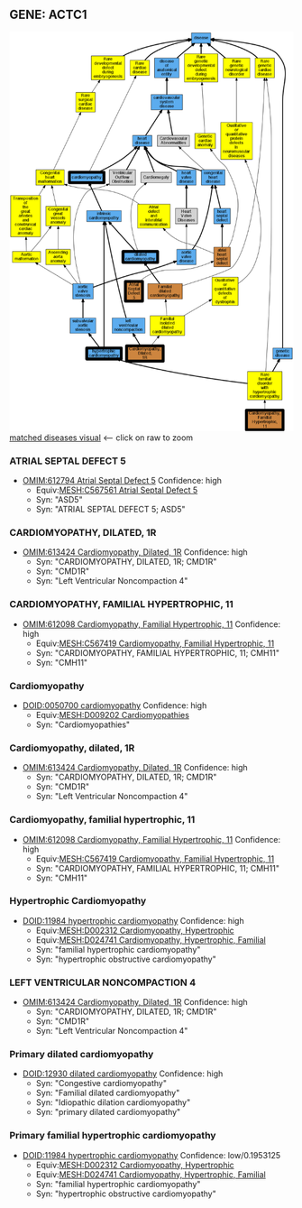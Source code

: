 
## GENE: ACTC1

![image](ACTC1.png)
[matched diseases visual](ACTC1.png)  <-- click on raw to zoom


### ATRIAL SEPTAL DEFECT 5
 * [OMIM:612794 Atrial Septal Defect 5](http://beta.monarchinitiative.org/disease/OMIM:612794) Confidence: high
    * Equiv:[MESH:C567561 Atrial Septal Defect 5](http://beta.monarchinitiative.org/disease/MESH:C567561)
    * Syn: "ASD5"
    * Syn: "ATRIAL SEPTAL DEFECT 5; ASD5"

### CARDIOMYOPATHY, DILATED, 1R
 * [OMIM:613424 Cardiomyopathy, Dilated, 1R](http://beta.monarchinitiative.org/disease/OMIM:613424) Confidence: high
    * Syn: "CARDIOMYOPATHY, DILATED, 1R; CMD1R"
    * Syn: "CMD1R"
    * Syn: "Left Ventricular Noncompaction 4"

### CARDIOMYOPATHY, FAMILIAL HYPERTROPHIC, 11
 * [OMIM:612098 Cardiomyopathy, Familial Hypertrophic, 11](http://beta.monarchinitiative.org/disease/OMIM:612098) Confidence: high
    * Equiv:[MESH:C567419 Cardiomyopathy, Familial Hypertrophic, 11](http://beta.monarchinitiative.org/disease/MESH:C567419)
    * Syn: "CARDIOMYOPATHY, FAMILIAL HYPERTROPHIC, 11; CMH11"
    * Syn: "CMH11"

### Cardiomyopathy
 * [DOID:0050700 cardiomyopathy](http://beta.monarchinitiative.org/disease/DOID:0050700) Confidence: high
    * Equiv:[MESH:D009202 Cardiomyopathies](http://beta.monarchinitiative.org/disease/MESH:D009202)
    * Syn: "Cardiomyopathies"

### Cardiomyopathy, dilated, 1R
 * [OMIM:613424 Cardiomyopathy, Dilated, 1R](http://beta.monarchinitiative.org/disease/OMIM:613424) Confidence: high
    * Syn: "CARDIOMYOPATHY, DILATED, 1R; CMD1R"
    * Syn: "CMD1R"
    * Syn: "Left Ventricular Noncompaction 4"

### Cardiomyopathy, familial hypertrophic, 11
 * [OMIM:612098 Cardiomyopathy, Familial Hypertrophic, 11](http://beta.monarchinitiative.org/disease/OMIM:612098) Confidence: high
    * Equiv:[MESH:C567419 Cardiomyopathy, Familial Hypertrophic, 11](http://beta.monarchinitiative.org/disease/MESH:C567419)
    * Syn: "CARDIOMYOPATHY, FAMILIAL HYPERTROPHIC, 11; CMH11"
    * Syn: "CMH11"

### Hypertrophic Cardiomyopathy
 * [DOID:11984 hypertrophic cardiomyopathy](http://beta.monarchinitiative.org/disease/DOID:11984) Confidence: high
    * Equiv:[MESH:D002312 Cardiomyopathy, Hypertrophic](http://beta.monarchinitiative.org/disease/MESH:D002312)
    * Equiv:[MESH:D024741 Cardiomyopathy, Hypertrophic, Familial](http://beta.monarchinitiative.org/disease/MESH:D024741)
    * Syn: "familial hypertrophic cardiomyopathy"
    * Syn: "hypertrophic obstructive cardiomyopathy"

### LEFT VENTRICULAR NONCOMPACTION 4
 * [OMIM:613424 Cardiomyopathy, Dilated, 1R](http://beta.monarchinitiative.org/disease/OMIM:613424) Confidence: high
    * Syn: "CARDIOMYOPATHY, DILATED, 1R; CMD1R"
    * Syn: "CMD1R"
    * Syn: "Left Ventricular Noncompaction 4"

### Primary dilated cardiomyopathy
 * [DOID:12930 dilated cardiomyopathy](http://beta.monarchinitiative.org/disease/DOID:12930) Confidence: high
    * Syn: "Congestive cardiomyopathy"
    * Syn: "Familial dilated cardiomyopathy"
    * Syn: "Idiopathic dilation cardiomyopathy"
    * Syn: "primary dilated cardiomyopathy"

### Primary familial hypertrophic cardiomyopathy
 * [DOID:11984 hypertrophic cardiomyopathy](http://beta.monarchinitiative.org/disease/DOID:11984) Confidence: low/0.1953125
    * Equiv:[MESH:D002312 Cardiomyopathy, Hypertrophic](http://beta.monarchinitiative.org/disease/MESH:D002312)
    * Equiv:[MESH:D024741 Cardiomyopathy, Hypertrophic, Familial](http://beta.monarchinitiative.org/disease/MESH:D024741)
    * Syn: "familial hypertrophic cardiomyopathy"
    * Syn: "hypertrophic obstructive cardiomyopathy"
